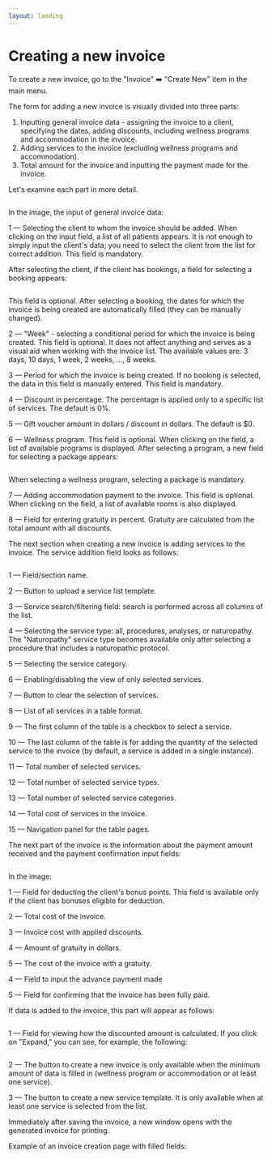 ```yaml
---
layout: landing
---
```


# Creating a new invoice

To create a new invoice, go to the "Invoice" ➡️ "Create New" item in the main menu.

The form for adding a new invoice is visually divided into three parts:

1. Inputting general invoice data - assigning the invoice to a client, specifying the dates, adding discounts, including wellness programs and accommodation in the invoice.
2. Adding services to the invoice (excluding wellness programs and accommodation).
3. Total amount for the invoice and inputting the payment made for the invoice.

Let's examine each part in more detail.

<figure><img src="../../../.gitbook/assets/Screenshot 2023-07-02 at 20.41.49.png" alt=""><figcaption></figcaption></figure>

In the image, the input of general invoice data:

1 — Selecting the client to whom the invoice should be added. When clicking on the input field, a list of all patients appears. It is not enough to simply input the client's data; you need to select the client from the list for correct addition. This field is mandatory.

After selecting the client, if the client has bookings, a field for selecting a booking appears:

<figure><img src="../../../.gitbook/assets/image (8).png" alt=""><figcaption></figcaption></figure>

This field is optional. After selecting a booking, the dates for which the invoice is being created are automatically filled (they can be manually changed).

2 — "Week" - selecting a conditional period for which the invoice is being created. This field is optional. It does not affect anything and serves as a visual aid when working with the invoice list. The available values are: 3 days, 10 days, 1 week, 2 weeks, ..., 8 weeks.

3 — Period for which the invoice is being created. If no booking is selected, the data in this field is manually entered. This field is mandatory.

4 — Discount in percentage. The percentage is applied only to a specific list of services. The default is 0%.

5 — Gift voucher amount in dollars / discount in dollars. The default is $0.

6 — Wellness program. This field is optional. When clicking on the field, a list of available programs is displayed. After selecting a program, a new field for selecting a package appears:

<figure><img src="../../../.gitbook/assets/image (5) (1) (1).png" alt=""><figcaption></figcaption></figure>

When selecting a wellness program, selecting a package is mandatory.

7 — Adding accommodation payment to the invoice. This field is optional. When clicking on the field, a list of available rooms is also displayed.

8 — Field for entering gratuity in percent. Gratuity are calculated from the total amount with all discounts.

The next section when creating a new invoice is adding services to the invoice. The service addition field looks as follows:

<figure><img src="../../../.gitbook/assets/Screenshot 2023-05-27 at 14.25.54 (1).png" alt=""><figcaption></figcaption></figure>

1 — Field/section name.

2 — Button to upload a service list template.

3 — Service search/filtering field: search is performed across all columns of the list.

4 — Selecting the service type: all, procedures, analyses, or naturopathy. The "Naturopathy" service type becomes available only after selecting a procedure that includes a naturopathic protocol.

5 — Selecting the service category.

6 — Enabling/disabling the view of only selected services.

7 — Button to clear the selection of services.

8 — List of all services in a table format.

9 — The first column of the table is a checkbox to select a service.

10 — The last column of the table is for adding the quantity of the selected service to the invoice (by default, a service is added in a single instance).

11 — Total number of selected services.

12 — Total number of selected service types.

13 — Total number of selected service categories.

14 — Total cost of services in the invoice.

15 — Navigation panel for the table pages.

The next part of the invoice is the information about the payment amount received and the payment confirmation input fields:

<figure><img src="../../../.gitbook/assets/Screenshot 2023-07-02 at 20.48.33 (1).png" alt=""><figcaption></figcaption></figure>

In the image:

1 — Field for deducting the client's bonus points. This field is available only if the client has bonuses eligible for deduction.

2 — Total cost of the invoice.

3 — Invoice cost with applied discounts.

4 — Amount of gratuity in dollars.&#x20;

5 — The cost of the invoice with a gratuity.

4 — Field to input the advance payment made

5 — Field for confirming that the invoice has been fully paid.

If data is added to the invoice, this part will appear as follows:

<figure><img src="../../../.gitbook/assets/Screenshot 2023-07-02 at 20.57.29 (1).png" alt=""><figcaption></figcaption></figure>

1 — Field for viewing how the discounted amount is calculated. If you click on "Expand," you can see, for example, the following:

<figure><img src="../../../.gitbook/assets/image (4).png" alt=""><figcaption></figcaption></figure>

2 — The button to create a new invoice is only available when the minimum amount of data is filled in (wellness program or accommodation or at least one service).

3 — The button to create a new service template. It is only available when at least one service is selected from the list.

Immediately after saving the invoice, a new window opens with the generated invoice for printing.

Example of an invoice creation page with filled fields:

<figure><img src="../../../.gitbook/assets/sybillehealth.com_dashboard_invoice_create.png" alt=""><figcaption></figcaption></figure>
